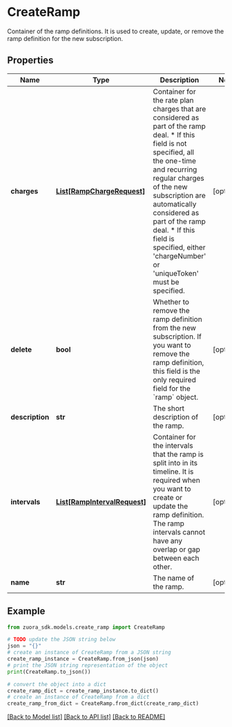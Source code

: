 # CreateRamp

Container of the ramp definitions. It is used to create, update, or remove the ramp definition for the new subscription. 

## Properties

Name | Type | Description | Notes
------------ | ------------- | ------------- | -------------
**charges** | [**List[RampChargeRequest]**](RampChargeRequest.md) | Container for the rate plan charges that are considered as part of the ramp deal.  * If this field is not specified, all the one-time and recurring regular charges of the new subscription are automatically considered as part of the ramp deal. * If this field is specified, either &#39;chargeNumber&#39; or &#39;uniqueToken&#39; must be specified.  | [optional] 
**delete** | **bool** | Whether to remove the ramp definition from the new subscription. If you want to remove the ramp definition, this field is the only required field for the &#x60;ramp&#x60; object.    | [optional] 
**description** | **str** | The short description of the ramp. | [optional] 
**intervals** | [**List[RampIntervalRequest]**](RampIntervalRequest.md) | Container for the intervals that the ramp is split into in its timeline.   It is required when you want to create or update the ramp definition. The ramp intervals cannot have any overlap or gap between each other.  | [optional] 
**name** | **str** | The name of the ramp. | [optional] 

## Example

```python
from zuora_sdk.models.create_ramp import CreateRamp

# TODO update the JSON string below
json = "{}"
# create an instance of CreateRamp from a JSON string
create_ramp_instance = CreateRamp.from_json(json)
# print the JSON string representation of the object
print(CreateRamp.to_json())

# convert the object into a dict
create_ramp_dict = create_ramp_instance.to_dict()
# create an instance of CreateRamp from a dict
create_ramp_from_dict = CreateRamp.from_dict(create_ramp_dict)
```
[[Back to Model list]](../README.md#documentation-for-models) [[Back to API list]](../README.md#documentation-for-api-endpoints) [[Back to README]](../README.md)


